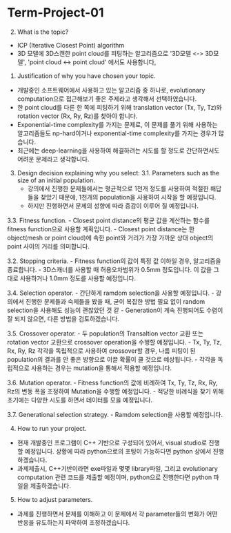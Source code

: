 # Term-Project-01

2. What is the topic?
 - ICP (Iterative Closest Point) algorithm
 - 3D 모델에 3D스캔한 point cloud를 피팅하는 알고리즘으로 '3D모델 <-> 3D모델', 'point cloud <-> point cloud' 에서도 사용합니다,

1. Justification of why you have chosen your topic.
 - 개발중인 소프트웨어에서 사용하고 있는 알고리즘 중 하나로, evolutionary computation으로 접근해보기 좋은 주제라고 생각해서 선택하였습니다.
 - 한 point cloud를 다른 한 쪽에 피팅하기 위해 translation vector (Tx, Ty, Tz)와 rotation vector (Rx, Ry, Rz)를 찾아야 합니다.
 - Exponential-time complexity를 가지는 문제로, 이 문제를 풀기 위해 사용하는 알고리즘들도 np-hard이거나 exponential-time complexity를 가지는 경우가 많습니다.
 - 최근에는 deep-learning을 사용하여 해결하려는 시도를 할 정도로 간단하면서도 어려운 문제라고 생각합니다.

3. Design decision explaining why you select:
  3.1. Parameters such as the size of an initial population.
    - 강의에서 진행한 문제들에서는 평균적으로 1천개 정도를 사용하여 적절한 해답들을 찾았기 때문에, 1천개의 population을 사용하여 시작을 할 예정입니다.
    - 하지만 진행하면서 문제의 성향에 따라 증감이 이루어 질 예정입니다.
  
  3.3. Fitness function.
    - Closest point distance의 평균 값을 계산하는 함수를 fitness function으로 사용할 계획입니다.
    - Closest point distance는 한 object(mesh or point cloud)에 속한 point와 거리가 가장 가까운 상대 object의 point 사이의 거리를 의미합니다.
    
  3.2. Stopping criteria.
    - Fitness function의 값이 특정 값 이하일 경우, 알고리즘을 종료합니다.
    - 3D스캐너를 사용할 때 허용오차범위가 0.5mm 정도입니다. 이 값을 그대로 사용하거나 1.0mm 정도를 사용할 예정입니다.

  3.4. Selection operator.
    - 간단하게 ramdom selection을 사용할 예정입니다.
    - 강의에서 진행한 문제들과 숙제들을 봤을 때, 굳이 복잡한 방법 필요 없이 random selection을 사용해도 성능이 괜찮았던 것 같
    - Generation이 계속 진행되어도 수렴이 잘 되지 않으면, 다른 방법을 검토하겠습니다.

  3.5. Crossover operator.
    - 두 population의 Transaltion vector 교환 또는 rotation vector 교환으로 crossover operation을 수행할 예정입니다.
    - Tx, Ty, Tz, Rx, Ry, Rz 각각을 독립적으로 사용하여 crossover할 경우, 나름 피팅이 된 population의 결과를 안 좋은 방향으로 이끌 확률이 클 것으로 예상됩니다.
    - 각각을 독립적으로 사용하는 경우는 mutation을 통해서 적용할 예정입니다.

  3.6. Mutation operator.
    - Fitness function의 값에 비례하여 Tx, Ty, Tz, Rx, Ry, Rz의 변동 폭을 조정하여 Mutation을 수행할 예정입니다.
    - 적당한 비례식을 찾기 위해 초기에는 다양한 시도를 하면서 데이터를 모을 예정입니다.

  3.7. Generational selection strategy.
    - Ramdom selection을 사용할 예정입니다.

4. How to run your project.
 - 현재 개발중인 프로그램이 C++ 기반으로 구성되어 있어서, visual studio로 진행할 예정입니다. 상황에 따라 python으로의 포팅이 가능하다면 python 상에서 진행하겠습니다.
 - 과제제출시, C++기반이라면 exe파일과 몇몇 library파일, 그리고 evolutionary computation 관련 코드를 제출할 예정이며, python으로 진행한다면 python 파일을 제출하겠습니다. 

5. How to adjust parameters.
 - 과제를 진행하면서 문제를 이해하고 이 문제에서 각 parameter들의 변화가 어떤 반응을 유도하는지 파악하여 조정하겠습니다.
